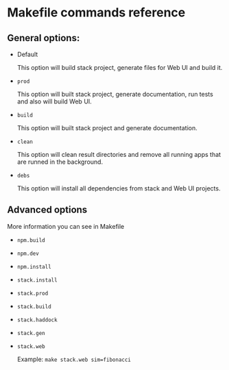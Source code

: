 # Makefile commands reference

## General options:

- Default

  This option will build stack project, generate files for Web UI and build it.

- `prod`

  This option will built stack project, generate documentation, run tests and also will build Web UI.

- `build`

  This option will built stack project and generate documentation.

- `clean`

  This option will clean result directories and remove all running apps that are runned in the background.

- `debs`

  This option will install all dependencies from stack and Web UI projects.

## Advanced options

  More information you can see in Makefile

  - `npm.build`
  - `npm.dev`
  - `npm.install`
  - `stack.install`
  - `stack.prod`
  - `stack.build`
  - `stack.haddock`
  - `stack.gen`
  - `stack.web`

    Example: `make stack.web sim=fibonacci`

